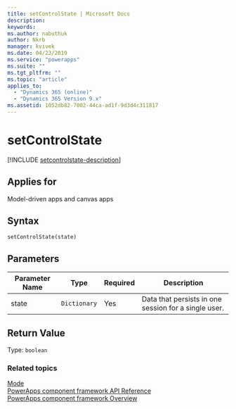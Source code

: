 ```yaml
---
title: setControlState | Microsoft Docs
description: 
keywords:
ms.author: nabuthuk
author: Nkrb
manager: kvivek
ms.date: 04/23/2019
ms.service: "powerapps"
ms.suite: ""
ms.tgt_pltfrm: ""
ms.topic: "article"
applies_to: 
  - "Dynamics 365 (online)"
  - "Dynamics 365 Version 9.x"
ms.assetid: 1052db82-7002-44ca-ad1f-9d3d4c311817
---
```


# setControlState

[!INCLUDE [setcontrolstate-description](includes/setcontrolstate-description.md)]

## Applies for 

Model-driven apps and canvas apps 

## Syntax

`setControlState(state)`

## Parameters

| Parameter Name|Type|Required|Description|
| ------------- |----|--------|-----------|
|state|`Dictionary`|Yes|Data that persists in one session for a single user.|

## Return Value

Type: `boolean`


### Related topics

[Mode](../mode.md)<br/>
[PowerApps component framework API Reference](../../reference/index.md)<br/>
[PowerApps component framework Overview](../../overview.md)